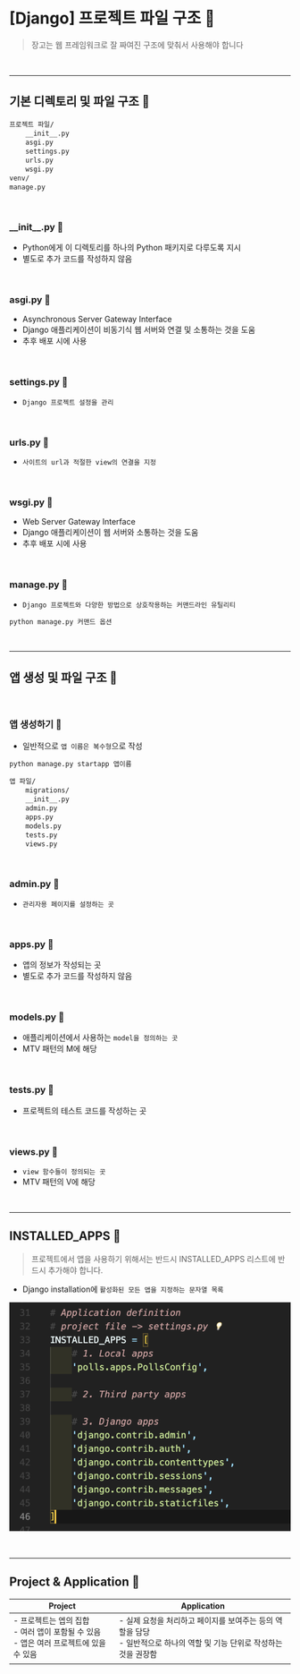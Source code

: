 # [Django] 프로젝트 파일 구조 📝

> 장고는 웹 프레임워크로 잘 짜여진 구조에 맞춰서 사용해야 합니다

<br />

---

## **기본 디렉토리 및 파일 구조 💭**

```
프로젝트 파일/
	__init__.py
	asgi.py
	settings.py
	urls.py
	wsgi.py
venv/
manage.py
```

<br />

### **\_\_init\_\_.py 📒**

- Python에게 이 디렉토리를 하나의 Python 패키지로 다루도록 지시
- 별도로 추가 코드를 작성하지 않음

<br />

### **asgi.py 📒**

- Asynchronous Server Gateway Interface
- Django 애플리케이션이 비동기식 웹 서버와 연결 및 소통하는 것을 도움
- 추후 배포 시에 사용

<br />

### **settings.py 📒**

- `Django 프로젝트 설정을 관리`

<br />

### **urls.py 📒**

- `사이트의 url과 적절한 view의 연결을 지정`

<br />

### **wsgi.py 📒**

- Web Server Gateway Interface
- Django 애플리케이션이 웹 서버와 소통하는 것을 도움
- 추후 배포 시에 사용

<br />

### **manage.py 📒**

- `Django 프로젝트와 다양한 방법으로 상호작용하는 커맨드라인 유틸리티`

```bash
python manage.py 커맨드 옵션
```

<br />

---

## **앱 생성 및 파일 구조 💭**

<br />

### **앱 생성하기 📙**

- 일반적으로 `앱 이름은 복수형`으로 작성

```bash
python manage.py startapp 앱이름
```

```
앱 파일/
	migrations/
	__init__.py
	admin.py
	apps.py
	models.py
	tests.py
	views.py
```

<br />

### **admin.py 📙**

- `관리자용 페이지를 설정하는 곳`

<br />

### **apps.py 📙**

- 앱의 정보가 작성되는 곳
- 별도로 추가 코드를 작성하지 않음

<br />

### **models.py 📙**

- 애플리케이션에서 사용하는 `model을 정의하는 곳`
- MTV 패턴의 M에 해당

<br />

### **tests.py 📙**

- 프로젝트의 테스트 코드를 작성하는 곳

<br />

### **views.py 📙**

- `view 함수들이 정의되는 곳`
- MTV 패턴의 V에 해당

<br />

---

## **INSTALLED_APPS 💭**

> 프로젝트에서 앱을 사용하기 위해서는 반드시 INSTALLED_APPS 리스트에 반드시 추가해야 합니다.

- Django installation에 `활성화된 모든 앱을 지정하는 문자열 목록`

![](./img/flie_list-01.png)

<br />

---

## **Project & Application 💭**

| Project                                                                                         | Application                                                                                                                 |
| ----------------------------------------------------------------------------------------------- | --------------------------------------------------------------------------------------------------------------------------- |
| - 프로젝트는 엡의 집합<br />- 여러 앱이 포함될 수 있음<br />- 앱은 여러 프로젝트에 있을 수 있음 | - 실제 요청을 처리하고 페이지를 보여주는 등의 역할을 담당<br />- 일반적으로 하나의 역할 및 기능 단위로 작성하는 것을 권장함 |
|                                                                                                 |                                                                                                                             |
